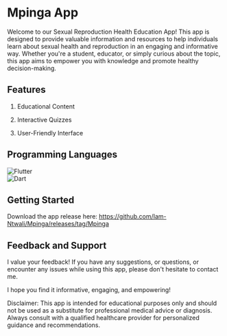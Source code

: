 # Mpinga App

Welcome to our Sexual Reproduction Health Education App! This app is designed to provide valuable information and resources to help individuals learn about sexual health and reproduction in an engaging and informative way. Whether you're a student, educator, or simply curious about the topic, this app aims to empower you with knowledge and promote healthy decision-making.

## Features
1. Educational Content

2. Interactive Quizzes

3. User-Friendly Interface

## Programming Languages 
<img
   src='https://img.shields.io/badge/Flutter-%2302569B.svg?style=plastic&logo=Flutter&logoColor=white'
   alt='Flutter'
/> <br/>
<img
src='https://img.shields.io/badge/Dart-%230175C2.svg?style=plastic&logo=dart&logoColor=white'
alt='Dart'
/>

## Getting Started
Download the app release here: https://github.com/Iam-Ntwali/Mpinga/releases/tag/Mpinga

## Feedback and Support
I value your feedback! If you have any suggestions, or questions, or encounter any issues while using this app, please don't hesitate to contact me.

I hope you find it informative, engaging, and empowering!

Disclaimer: This app is intended for educational purposes only and should not be used as a substitute for professional medical advice or diagnosis. Always consult with a qualified healthcare provider for personalized guidance and recommendations.
